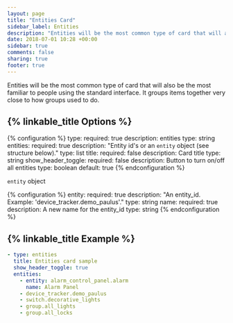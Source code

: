 ```yaml
---
layout: page
title: "Entities Card"
sidebar_label: Entities
description: "Entities will be the most common type of card that will also be the most familiar to people using the standard interface. It groups items together very close to how groups used to do."
date: 2018-07-01 10:28 +00:00
sidebar: true
comments: false
sharing: true
footer: true
---
```


Entities will be the most common type of card that will also be the most familiar to people using the standard interface. It groups items together very close to how groups used to do.

## {% linkable_title Options %}

{% configuration %}
type:
  required: true
  description: entities
  type: string
entities:
  required: true
  description: "Entity id's or an `entity` object (see structure below)."
  type: list
title:
  required: false
  description: Card title
  type: string
show_header_toggle:
  required: false
  description: Button to turn on/off all entities
  type: boolean
  default: true
{% endconfiguration %}

`entity` object

{% configuration %}
entity:
  required: true
  description: "An entity_id. Example: 'device_tracker.demo_paulus'."
  type: string
name:
  required: true
  description: A new name for the entity_id
  type: string
{% endconfiguration %}

## {% linkable_title Example %}

```yaml
- type: entities
  title: Entities card sample
  show_header_toggle: true
  entities:
    - entity: alarm_control_panel.alarm
      name: Alarm Panel
    - device_tracker.demo_paulus
    - switch.decorative_lights
    - group.all_lights
    - group.all_locks
```
